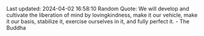 Last updated: 2024-04-02 16:58:10
Random Quote: We will develop and cultivate the liberation of mind by lovingkindness, make it our vehicle, make it our basis, stabilize it, exercise ourselves in it, and fully perfect it. - The Buddha